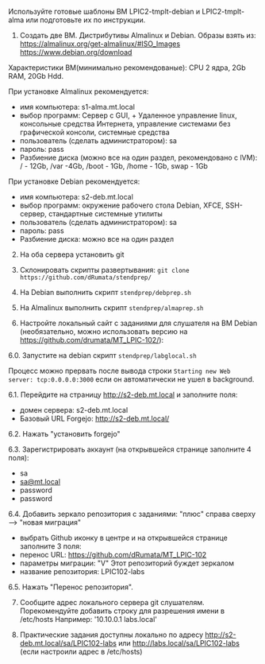 Используйте готовые шаблоны ВМ LPIC2-tmplt-debian и LPIC2-tmplt-alma или подготовьте их по инструкции.

1. Создать две ВМ. Дистрибутивы Almalinux и Debian. Образы взять из:
https://almalinux.org/get-almalinux/#ISO_Images
https://www.debian.org/download

Характеристики ВМ(минимально рекомендованые): CPU 2 ядра, 2Gb RAM, 20Gb Hdd.

При установке Almalinux рекомендуется:
- имя компьютера: s1-alma.mt.local
- выбор программ: Сервер с GUI, + Удаленное управление linux, консольные средства Интернета, управление системами без графической консоли, системные средства
- пользователь (сделать администратором): sa
- пароль: pass
- Разбиение диска (можно все на один раздел, рекомендовано с lVM): / - 12Gb, /var -4Gb, /boot - 1Gb, /home - 1Gb, swap - 1Gb

При установке Debian рекомендуется:
- имя компьютера: s2-deb.mt.local
- выбор программ: окружение рабочего стола Debian, XFCE, SSH-сервер, стандартные системные утилиты
- пользователь (сделать администратором): sa
- пароль: pass
- Разбиение диска: можно все на один раздел

2. На оба сервера установить git
3. Склонировать скрипты развертывания: `git clone https://github.com/dRumata/stendprep/`

4. На Debian выполнить скрипт `stendprep/debprep.sh`

5. На Almalinux выполнить скрипт `stendprep/almaprep.sh`

6. Настройте локальный сайт с заданиями для слушателя на ВМ Debian (необязательно, можно использовать версию на https://github.com/drumata/MT_LPIC-102/):

6.0. Запустите на debian скрипт `stendprep/labglocal.sh`

Процесс можно прервать после вывода строки `Starting new Web server: tcp:0.0.0.0:3000` если он автоматически не ушел в background.

6.1. Перейдите на страницу http://s2-deb.mt.local и заполните поля:

  - домен сервера: s2-deb.mt.local
  - Базовый URL Forgejo: http://s2-deb.mt.local/
  
6.2. Нажать "установить forgejo"

6.3. Зарегистрировать аккаунт (на открывшейся странице заполните 4 поля):

  - sa
  - sa@mt.local
  - password
  - password
  
  6.4. Добавить зеркало репозитория с заданиями: "плюс" справа сверху --> "новая миграция"
  
  - выбрать Github иконку в центре и на открывшейся странице заполните 3 поля:
  - перенос URL: https://github.com/dRumata/MT_LPIC-102
  - параметры миграции: "V"  Этот репозиторий буждет зеркалом
  - название репозитория: LPIC102-labs
  
6.5. Нажать "Перенос репозитория".

7. Сообщите адрес локального сервера git слушателям. Порекомендуйте добавить строку для разрешения имени в /etc/hosts Например: '10.10.0.1 labs.local'

8. Практические задания доступны локально по адресу http://s2-deb.mt.local/sa/LPIC102-labs или http://labs.local/sa/LPIC102-labs (если настроили адрес в /etc/hosts)